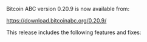 Bitcoin ABC version 0.20.9 is now available from:

  <https://download.bitcoinabc.org/0.20.9/>

This release includes the following features and fixes:

